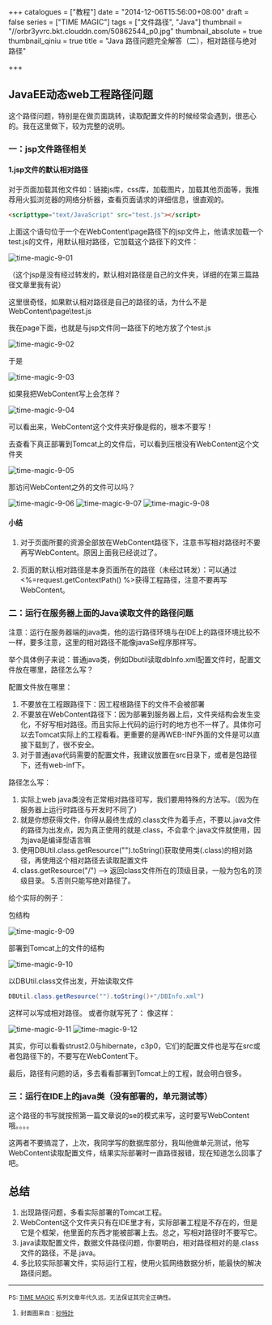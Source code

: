 +++
catalogues = ["教程"]
date = "2014-12-06T15:56:00+08:00"
draft = false
series = ["TIME MAGIC"]
tags = ["文件路径", "Java"]
thumbnail = "//orbr3yvrc.bkt.clouddn.com/50862544_p0.jpg"
thumbnail_absolute = true
thumbnail_qiniu = true
title = "Java 路径问题完全解答（二），相对路径与绝对路径"

+++

## JavaEE动态web工程路径问题

这个路径问题，特别是在做页面跳转，读取配置文件的时候经常会遇到，很恶心的。我在这里做下，较为完整的说明。

### 一：jsp文件路径相关

#### 1.jsp文件的默认相对路径

对于页面加载其他文件如：链接js库，css库，加载图片，加载其他页面等，我推荐用火狐浏览器的网络分析器，查看页面请求的详细信息，很直观的。

```html
<scripttype="text/JavaScript" src="test.js"></script>
```

上面这个语句位于一个在WebContent\page路径下的jsp文件上，他请求加载一个test.js的文件，用默认相对路径，它加载这个路径下的文件：

![time-magic-9-01](http://orbr3yvrc.bkt.clouddn.com/time-magic-9-01.png)

（这个jsp是没有经过转发的，默认相对路径是自己的文件夹，详细的在第三篇路径文章里我有说）

这里很奇怪，如果默认相对路径是自己的路径的话，为什么不是WebContent\page\test.js

我在page下面，也就是与jsp文件同一路径下的地方放了个test.js

![time-magic-9-02](http://orbr3yvrc.bkt.clouddn.com/time-magic-9-02.png)

于是

![time-magic-9-03](http://orbr3yvrc.bkt.clouddn.com/time-magic-9-03.png)

如果我把WebContent写上会怎样？

![time-magic-9-04](http://orbr3yvrc.bkt.clouddn.com/time-magic-9-04.png)

可以看出来，WebContent这个文件夹好像是假的，根本不要写！

去查看下真正部署到Tomcat上的文件后，可以看到压根没有WebContent这个文件夹

![time-magic-9-05](http://orbr3yvrc.bkt.clouddn.com/time-magic-9-05.png)

那访问WebContent之外的文件可以吗？

![time-magic-9-06](http://orbr3yvrc.bkt.clouddn.com/time-magic-9-06.png)
![time-magic-9-07](http://orbr3yvrc.bkt.clouddn.com/time-magic-9-07.png)
![time-magic-9-08](http://orbr3yvrc.bkt.clouddn.com/time-magic-9-08.png)

#### 小结

1.  对于页面所要的资源全部放在WebContent路径下，注意书写相对路径时不要再写WebContent。原因上面我已经说过了。

2.  页面的默认相对路径是本身页面所在的路径（未经过转发）：可以通过<%=request.getContextPath() %>获得工程路径，注意不要再写WebContent。

### 二：运行在服务器上面的Java读取文件的路径问题

注意：运行在服务器端的java类，他的运行路径环境与在IDE上的路径环境比较不一样，要多注意，这里的相对路径不能像javaSe程序那样写。

举个具体例子来说：普通java类，例如Dbutil读取dbInfo.xml配置文件时，配置文件放在哪里，路径怎么写？

配置文件放在哪里：

1.  不要放在工程跟路径下：因工程根路径下的文件不会被部署
2.  不要放在WebContent路径下：因为部署到服务器上后，文件夹结构会发生变化，不好写相对路径。而且实际上代码的运行时的地方也不一样了。具体你可以去Tomcat实际上的工程看看。更重要的是再WEB-INF外面的文件是可以直接下载到了，很不安全。
3.  对于普通java代码需要的配置文件，我建议放置在src目录下，或者是包路径下，还有web-inf下。

路径怎么写：

1.  实际上web java类没有正常相对路径可写，我们要用特殊的方法写。（因为在服务器上运行时路径与开发时不同了）
2.  就是你想获得文件，你得从最终生成的.class文件为着手点，不要以.java文件的路径为出发点，因为真正使用的就是.class，不会拿个.java文件就使用，因为java是编译型语言嘛
3.  使用DBUtil.class.getResource("").toString()获取使用类(.class)的相对路径，再使用这个相对路径去读取配置文件
4.  class.getResource("/") --> 返回class文件所在的顶级目录，一般为包名的顶级目录。
5.否则只能写绝对路径了。

给个实际的例子：

包结构

![time-magic-9-09](http://orbr3yvrc.bkt.clouddn.com/time-magic-9-09.jpeg)

部署到Tomcat上的文件的结构

![time-magic-9-10](http://orbr3yvrc.bkt.clouddn.com/time-magic-9-10.jpeg)

以DBUtil.class文件出发，开始读取文件

```java
DBUtil.class.getResource("").toString()+"/DBInfo.xml")
```

这样可以写成相对路径。
或者你就写死了：
像这样：


![time-magic-9-11](http://orbr3yvrc.bkt.clouddn.com/time-magic-9-11.jpeg)
![time-magic-9-12](http://orbr3yvrc.bkt.clouddn.com/time-magic-9-12.jpeg)



其实，你可以看看strust2.0与hibernate，c3p0，它们的配置文件也是写在src或者包路径下的，不要写在WebContent下。

最后，路径有问题的话，多去看看部署到Tomcat上的工程，就会明白很多。

### 三：运行在IDE上的java类（没有部署的，单元测试等）

这个路径的书写就按照第一篇文章说的se的模式来写，这时要写WebContent哦。。。。

这两者不要搞混了，上次，我同学写的数据库部分，我叫他做单元测试，他写WebContent读取配置文件，结果实际部署时一直路径报错，现在知道怎么回事了吧。

## 总结

1.  出现路径问题，多看实际部署的Tomcat工程。
2.  WebContent这个文件夹只有在IDE里才有，实际部署工程是不存在的，但是它是个框架，他里面的东西才能被部署上去。总之，写相对路径时不要写它。
3.  java读取配置文件，数据文件路径问题，你要明白，相对路径相对的是.class文件的路径，不是.java。
4.  多比较实际部署文件，实际运行工程，使用火狐网络数据分析，能最快的解决路径问题。

---

<small>PS: [TIME MAGIC](/series/time-magic/) 系列文章年代久远，无法保证其完全正确性。</small>


1.  <small>封面图来自：[砂時計](https://www.pixiv.net/member_illust.php?mode=medium&illust_id=50862544) <small>
